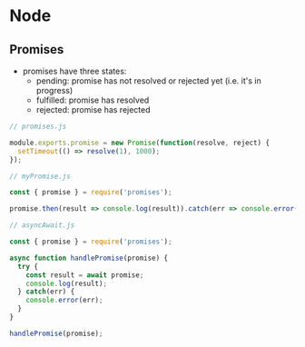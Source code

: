 # Node

## Promises

- promises have three states:
  - pending: promise has not resolved or rejected yet (i.e. it's in progress)
  - fulfilled: promise has resolved
  - rejected: promise has rejected

```javascript
// promises.js

module.exports.promise = new Promise(function(resolve, reject) {
  setTimeout(() => resolve(1), 1000);
});
```
```javascript
// myPromise.js

const { promise } = require('promises');

promise.then(result => console.log(result)).catch(err => console.error(err));
```
```javascript
// asyncAwait.js

const { promise } = require('promises');

async function handlePromise(promise) {
  try {
    const result = await promise;
    console.log(result);
  } catch(err) {
    console.error(err);
  }
}

handlePromise(promise);
```
